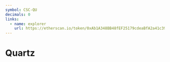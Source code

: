 ```yaml
---
symbol: CSC-QU
decimals: 0
links:
  - name: explorer
    url: https://etherscan.io/token/0xAb1A348BB48fEF25179cdeaBfA2a41c394f122BB
---
```


# Quartz
